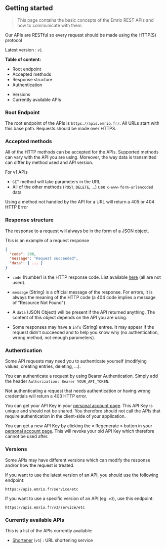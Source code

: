 ## Getting started

> This page contains the basic concepts of the Emrio REST APIs and how to communicate with them.

Our APIs are RESTful so every request should be made using the HTTP(S) protocol

Latest version : `v1`

**Table of content:**
- Root endpoint
- Accepted methods
- Response structure
- Authentication
<!-- - Handling errors -->
- Versions
- Currently available APIs

### Root Endpoint

The root endpoint of the APIs is `https://apis.emrio.fr/`.
All URLs start with this base path.
Requests should be made over HTTPS.

### Accepted methods

All of the HTTP methods can be accepted for the APIs.
Supported methods can vary with the API you are using.
Moreover, the way data is transmitted can differ by method used and API version.

For v1 APIs
- `GET` method will take parameters in the URL
- All of the other methods (`POST`, `DELETE`, ...) use `x-www-form-urlencoded` data

Using a method not handled by the API for a URL will return a 405 or 404 HTTP Error

### Response structure

The response to a request will always be in the form of a JSON object.

This is an example of a request response

```json
{
  "code": 200,
  "message": "Request succeeded",
  "data": { ... }
}
```

- `code` (Number) is the HTTP response code. List available [here][link-list-http-codes] (all are not used).

- `message` (String) is a official message of the response. For errors, it is always the meaning of the HTTP code (a 404 code implies a message of "Resource Not Found")

- A `data` (JSON Object) will be present if the API returned anything. The content of this object depends on the API you are using.

- Some responses may have a `info` (String) entree. It may appear if the request didn't succeeded and to help you know why (no authentication, wrong method, not enough parameters).


### Authentication

Some API requests may need you to authenticate yourself (modifying values, creating entries, deleting, ...).

You can authenticate a request by using Bearer Authentication. Simply add the header `Authorization: Bearer YOUR_API_TOKEN`.

Not authenticating a request that needs authentication or having wrong credentials will return a 403 HTTP error.

You can get your API Key in your [personal account page][link-myaccount]. This API Key is unique and should not be shared. You therefore should not call the APIs that require authentication in the client-side of your application.

You can get a new API Key by clicking the &laquo; Regenerate &raquo; button in your [personal account page][link-myaccount]. This will revoke your old API Key which therefore cannot be used after.

<!-- ### Handling errors -->

### Versions

Some APIs may have different versions which can modify the response and/or how the request is treated.

If you want to use the latest version of an API, you should use the following endpoint:

```
https://apis.emrio.fr/service/etc
```

If you want to use a specific version of an API (eg: `v3`), use this endpoint:

```
https://apis.emrio.fr/v3/service/etc
```

### Currently available APIs

This is a list of the APIs currently available:

- [Shortener][link-shortener] (`v1`) : URL shortening service


[link-myaccount]: //emrio.fr/myaccount
[link-list-http-codes]: https://en.wikipedia.org/wiki/List_of_HTTP_status_codes
[link-shortener]: //emrio.fr/apis/shortener
